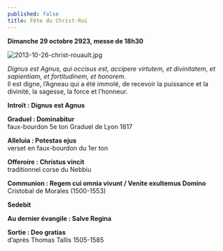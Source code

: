 ```yaml
---
published: false
title: Fête du Christ-Roi
---
```

**Dimanche 29 octobre 2923, messe de 18h30**

![2013-10-26-christ-rouault.jpg]({{site.baseurl}}/images/2013-10-26-christ-rouault.jpg)

*Dignus est Agnus, qui occisus est, accipere virtutem, et divinitatem, et sapientiam, et fortitudinem, et honorem.*  
Il est digne, l’Agneau qui a été immolé, de recevoir la puissance et la divinité, la sagesse, la force et l’honneur.

**Introït : Dignus est Agnus**  

**Graduel : Dominabitur**  
faux-bourdon 5e ton Graduel de Lyon 1817

**Alleluia : Potestas ejus**  
verset en faux-bourdon du 1er ton

**Offeroire : Christus vincit**  
traditionnel corse du Nebbiu

**Communion : Regem cui omnia vivunt / Venite exultemus Domino**  
Cristobal de Morales (1500-1553)

**Sedebit**  

**Au dernier évangile : Salve Regina**

**Sortie : Deo gratias**  
d’après Thomas Tallis 1505-1585